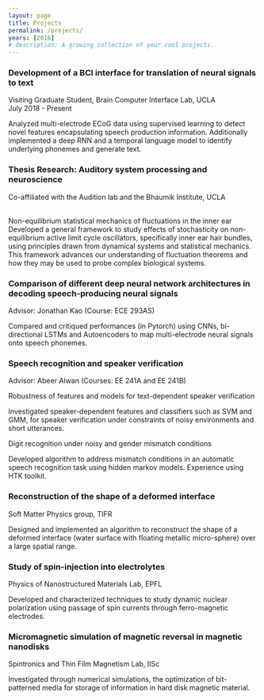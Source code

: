 ```yaml
---
layout: page
title: Projects
permalink: /projects/
years: [2018]
# description: A growing collection of your cool projects.
---
```


### Development of a BCI interface for translation of neural signals to text
Visiting Graduate Student, Brain Computer Interface Lab, UCLA <br> July 2018 - Present <br>

Analyzed multi-electrode ECoG data using supervised learning to detect novel features encapsulating speech production information. Additionally implemented a deep RNN and a temporal language model to identify underlying phonemes and generate text.

### Thesis Research: Auditory system processing and neuroscience
Co-affiliated with the Audition lab and the Bhaumik Institute, UCLA <br>

<br> Non-equilibrium statistical mechanics of fluctuations in the inner ear<br>
Developed a general framework to study effects of stochasticity on non-equilibrium active limit cycle oscillators, specifically inner ear hair bundles, using principles drawn from dynamical systems and statistical mechanics. This framework advances our understanding of fluctuation theorems and how they may be used to probe complex biological systems.

### Comparison of different deep neural network architectures in decoding speech-producing neural signals
Advisor: Jonathan Kao (Course: ECE 293AS)

Compared and critiqued performances (in Pytorch) using CNNs, bi-directional LSTMs and Autoencoders to map multi-electrode neural signals onto speech phonemes.

### Speech recognition and speaker verification

Advisor: Abeer Alwan (Courses: EE 241A and EE 241B)<br>

Robustness of features and models for text-dependent speaker verification <br>

Investigated speaker-dependent features and classifiers such as SVM and GMM, for speaker verification under constraints of noisy environments and short utterances.

Digit recognition under noisy and gender mismatch conditions<br>

Developed algorithm to address mismatch conditions in an automatic speech recognition task using hidden markov models. Experience using HTK toolkit.

### Reconstruction of the shape of a deformed interface

Soft Matter Physics group, TIFR <br>

Designed and implemented an algorithm to reconstruct the shape of a deformed interface (water surface with floating metallic micro-sphere) over a large spatial range.

### Study of spin-injection into electrolytes

Physics of Nanostructured Materials Lab, EPFL <br>

 Developed and characterized techniques to study dynamic nuclear polarization using passage of spin currents through ferro-magnetic electrodes.

### Micromagnetic simulation of magnetic reversal in magnetic nanodisks

Spintronics and Thin Film Magnetism Lab, IISc <br>

Investigated  through numerical simulations, the optimization of bit-patterned media for storage of information in hard disk magnetic material.
